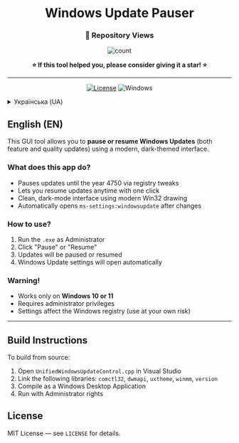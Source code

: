 <div align="center">
  
# Windows Update Pauser

### 👀 Repository Views  
<img alt="count" src="https://count.getloli.com/get/@:EXLOUD-WUP?theme=rule34" />  

**⭐ If this tool helped you, please consider giving it a star! ⭐**  

---

[![License](https://img.shields.io/badge/License-MIT-blue.svg)](LICENSE)
![Windows](https://img.shields.io/badge/Windows-10%2F11-blue.svg)

</div>

<details>
<summary>Українська (UA)</summary>

Ця програма дозволяє **призупиняти або поновлювати оновлення Windows** (як функціональні, так і якісні) за допомогою сучасного графічного інтерфейсу.

### Що робить ця утиліта?
- Призупиняє оновлення до 4750 року (через зміну реєстру Windows)
- Надає змогу знову дозволити оновлення у будь-який момент
- Має темний стиль, чистий та адаптивний інтерфейс
- Автоматично відкриває `ms-settings:windowsupdate` після дії

### Як користуватись?
1. Запустіть `.exe` з правами адміністратора
2. Натисніть кнопку "Pause" або "Resume"
3. Оновлення буде призупинено або дозволено
4. Вікно оновлень відкриється автоматично

### Увага!
- Працює лише на **Windows 10 та 11**
- Зміни застосовуються через **реєстр**, тому для ефекту потрібні права адміністратора
- Після перезавантаження або вручну можна відновити оновлення

</details>

## English (EN)

This GUI tool allows you to **pause or resume Windows Updates** (both feature and quality updates) using a modern, dark-themed interface.

### What does this app do?
- Pauses updates until the year 4750 via registry tweaks
- Lets you resume updates anytime with one click
- Clean, dark-mode interface using modern Win32 drawing
- Automatically opens `ms-settings:windowsupdate` after changes

### How to use?
1. Run the `.exe` as Administrator
2. Click "Pause" or "Resume"
3. Updates will be paused or resumed
4. Windows Update settings will open automatically

### Warning!
- Works only on **Windows 10 or 11**
- Requires administrator privileges
- Settings affect the Windows registry (use at your own risk)

---

## Build Instructions

To build from source:

1. Open `UnifiedWindowsUpdateControl.cpp` in Visual Studio
2. Link the following libraries: `comctl32`, `dwmapi`, `uxtheme`, `winmm`, `version`
3. Compile as a Windows Desktop Application
4. Run with Administrator rights

## License

MIT License — see `LICENSE` for details.
